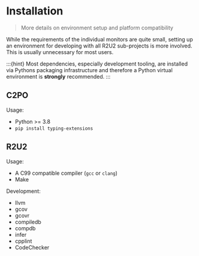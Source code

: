 # Installation
> More details on environment setup and platform compatibility

While the requirements of the individual monitors are quite small, setting up an environment for developing with all R2U2 sub-projects is more involved.
This is usually unnecessary for most users.

:::{hint}
Most dependencies, especially development tooling, are installed via Pythons packaging infrastructure and therefore a Python virtual environment is **strongly** recommended.
:::

## C2PO

Usage:
- Python >= 3.8
- `pip install typing-extensions`

## R2U2

Usage:
- A C99 compatible compiler (`gcc` or `clang`)
- Make
    
Development:
- llvm
- gcov
- gcovr
- compiledb
- compdb
- infer
- cpplint
- CodeChecker
